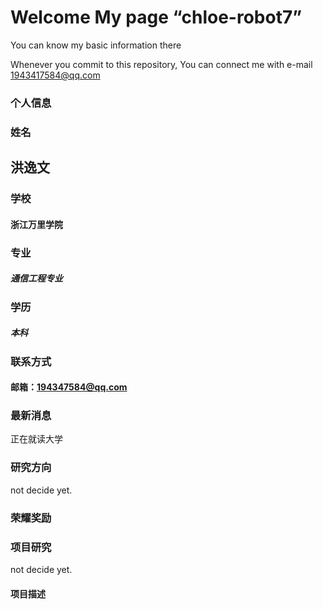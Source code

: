 # Welcome My page “chloe-robot7”

You can know my basic information there

Whenever you commit to this repository, You can connect me with e-mail 1943417584@qq.com

### 个人信息
### 姓名
## 洪逸文
### 学校
#### 浙江万里学院
### 专业
#####  通信工程专业
### 学历
##### 本科
### 联系方式
#### 邮箱：194347584@qq.com


### 最新消息
 正在就读大学

### 研究方向
not decide yet.
### 荣耀奖励

### 项目研究
not decide yet.
#### 项目描述
 



